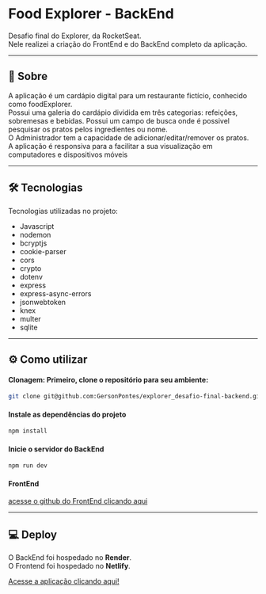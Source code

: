 # Food Explorer - BackEnd

Desafio final do Explorer, da RocketSeat.\
Nele realizei a criação do FrontEnd e do BackEnd completo da aplicação.

---

## 📝 Sobre

A aplicação é um cardápio digital para um restaurante fictício, conhecido como foodExplorer.\
Possui uma galeria do cardápio dividida em três categorias: refeições, sobremesas e bebidas. Possui um campo de busca onde é possivel pesquisar os pratos pelos ingredientes ou nome.\
O Administrador tem a capacidade de adicionar/editar/remover os pratos.\
A aplicação é responsiva para a facilitar a sua visualização em computadores e dispositivos móveis

---

## 🛠 Tecnologias
Tecnologias utilizadas no projeto:

- Javascript
- nodemon
- bcryptjs
- cookie-parser
- cors
- crypto
- dotenv
- express
- express-async-errors
- jsonwebtoken
- knex
- multer
- sqlite

---

## ⚙ Como utilizar

#### Clonagem: Primeiro, clone o repositório para seu ambiente:
```bash
git clone git@github.com:GersonPontes/explorer_desafio-final-backend.git
```

#### Instale as dependências do projeto
```bash
npm install
```

#### Inicie o servidor do BackEnd
```bash
npm run dev
```

#### FrontEnd

[acesse o github do FrontEnd clicando aqui](https://github.com/GersonPontes/explorer_desafio-final-frontend)


---

## 💻 Deploy
O BackEnd foi hospedado no **Render**. \
O Frontend foi hospedado no **Netlify**.

[Acesse a aplicação clicando aqui!](https://foodexplorergpo.netlify.app/)
